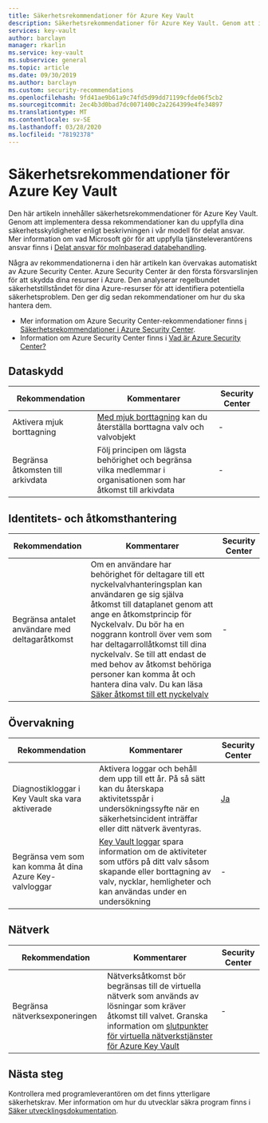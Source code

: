 ```yaml
---
title: Säkerhetsrekommendationer för Azure Key Vault
description: Säkerhetsrekommendationer för Azure Key Vault. Genom att implementera den här vägledningen kan du uppfylla dina säkerhetsskyldigheter enligt beskrivningen i vår modell för delat ansvar
services: key-vault
author: barclayn
manager: rkarlin
ms.service: key-vault
ms.subservice: general
ms.topic: article
ms.date: 09/30/2019
ms.author: barclayn
ms.custom: security-recommendations
ms.openlocfilehash: 9fd41ae9b61a9c74fd5d99dd71199cfde06f5cb2
ms.sourcegitcommit: 2ec4b3d0bad7dc0071400c2a2264399e4fe34897
ms.translationtype: MT
ms.contentlocale: sv-SE
ms.lasthandoff: 03/28/2020
ms.locfileid: "78192378"
---
```

# <a name="security-recommendations-for-azure-key-vault"></a>Säkerhetsrekommendationer för Azure Key Vault

Den här artikeln innehåller säkerhetsrekommendationer för Azure Key Vault. Genom att implementera dessa rekommendationer kan du uppfylla dina säkerhetsskyldigheter enligt beskrivningen i vår modell för delat ansvar. Mer information om vad Microsoft gör för att uppfylla tjänsteleverantörens ansvar finns i [Delat ansvar för molnbaserad databehandling](https://gallery.technet.microsoft.com/Shared-Responsibilities-81d0ff91).

Några av rekommendationerna i den här artikeln kan övervakas automatiskt av Azure Security Center. Azure Security Center är den första försvarslinjen för att skydda dina resurser i Azure. Den analyserar regelbundet säkerhetstillståndet för dina Azure-resurser för att identifiera potentiella säkerhetsproblem. Den ger dig sedan rekommendationer om hur du ska hantera dem.

- Mer information om Azure Security Center-rekommendationer finns [i Säkerhetsrekommendationer i Azure Security Center](../security-center/security-center-recommendations.md).
- Information om Azure Security Center finns i [Vad är Azure Security Center?](../security-center/security-center-intro.md)

## <a name="data-protection"></a>Dataskydd

| Rekommendation | Kommentarer | Security Center |
|-|----|--|
|Aktivera mjuk borttagning | [Med mjuk borttagning](key-vault-ovw-soft-delete.md) kan du återställa borttagna valv och valvobjekt |  - |
| Begränsa åtkomsten till arkivdata  | Följ principen om lägsta behörighet och begränsa vilka medlemmar i organisationen som har åtkomst till arkivdata |  - |

## <a name="identity-and-access-management"></a>Identitets- och åtkomsthantering

| Rekommendation | Kommentarer | Security Center |
|-|----|--|
| Begränsa antalet användare med deltagaråtkomst | Om en användare har behörighet för deltagare till ett nyckelvalvhanteringsplan kan användaren ge sig själva åtkomst till dataplanet genom att ange en åtkomstprincip för Nyckelvalv. Du bör ha en noggrann kontroll över vem som har deltagarrollåtkomst till dina nyckelvalv. Se till att endast de med behov av åtkomst behöriga personer kan komma åt och hantera dina valv. Du kan läsa [Säker åtkomst till ett nyckelvalv](key-vault-secure-your-key-vault.md) | - |

## <a name="monitoring"></a>Övervakning

| Rekommendation | Kommentarer | Security Center |
|-|----|--|
 Diagnostikloggar i Key Vault ska vara aktiverade | Aktivera loggar och behåll dem upp till ett år. På så sätt kan du återskapa aktivitetsspår i undersökningssyfte när en säkerhetsincident inträffar eller ditt nätverk äventyras. | [Ja](../security-center/security-center-identity-access.md) |
| Begränsa vem som kan komma åt dina Azure Key-valvloggar | [Key Vault loggar](key-vault-logging.md) spara information om de aktiviteter som utförs på ditt valv såsom skapande eller borttagning av valv, nycklar, hemligheter och kan användas under en undersökning |  - |

## <a name="networking"></a>Nätverk

| Rekommendation | Kommentarer | Security Center |
|-|----|--|
|Begränsa nätverksexponeringen | Nätverksåtkomst bör begränsas till de virtuella nätverk som används av lösningar som kräver åtkomst till valvet. Granska information om [slutpunkter för virtuella nätverkstjänster för Azure Key Vault](key-vault-overview-vnet-service-endpoints.md) | - |

## <a name="next-steps"></a>Nästa steg

Kontrollera med programleverantören om det finns ytterligare säkerhetskrav. Mer information om hur du utvecklar säkra program finns i [Säker utvecklingsdokumentation](../security/fundamentals/abstract-develop-secure-apps.md).

